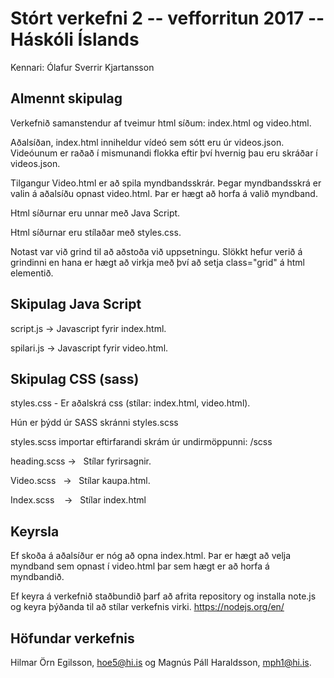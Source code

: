 # Stórt verkefni 2 -- vefforritun 2017 -- Háskóli Íslands
Kennari: Ólafur Sverrir Kjartansson


## Almennt skipulag

Verkefnið samanstendur af tveimur html síðum: index.html og video.html.

Aðalsíðan, index.html inniheldur vídeó sem sótt eru úr videos.json. Videóunum er raðað í mismunandi flokka eftir því hvernig þau eru skráðar í videos.json.

Tilgangur Video.html er að spila myndbandsskrár. Þegar myndbandsskrá er valin á aðalsíðu opnast video.html. Þar er hægt að horfa á valið myndband.

Html síðurnar eru unnar með Java Script.

Html síðurnar eru stílaðar með styles.css.

Notast var við grind til að aðstoða við uppsetningu. Slökkt hefur verið á grindinni en hana er hægt að virkja með því að setja class="grid" á html elementið.

## Skipulag Java Script

script.js   ->  Javascript fyrir index.html.

spilari.js  ->  Javascript fyrir video.html.

## Skipulag CSS (sass)

styles.css - Er aðalskrá css (stílar: index.html, video.html).

Hún er þýdd úr SASS skránni styles.scss

styles.scss importar eftirfarandi skrám úr undirmöppunni: /scss

heading.scss  ->   Stílar fyrirsagnir.

Video.scss    ->   Stílar kaupa.html.

Index.scss    ->   Stílar index.html


## Keyrsla
Ef skoða á aðalsíður er nóg að opna index.html. Þar er hægt að velja myndband sem opnast í video.html þar sem hægt er að horfa á myndbandið.


Ef keyra á verkefnið staðbundið þarf að afrita repository og installa note.js og keyra þýðanda til að stílar verkefnis virki.
https://nodejs.org/en/

## Höfundar verkefnis

Hilmar Örn Egilsson, hoe5@hi.is og Magnús Páll Haraldsson, mph1@hi.is.
